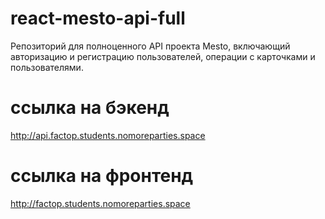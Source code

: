 # react-mesto-api-full
Репозиторий для полноценного API проекта Mesto, включающий авторизацию и регистрацию пользователей, операции с карточками и пользователями.  

# ссылка на бэкенд
http://api.factop.students.nomoreparties.space

# ссылка на фронтенд
http://factop.students.nomoreparties.space

